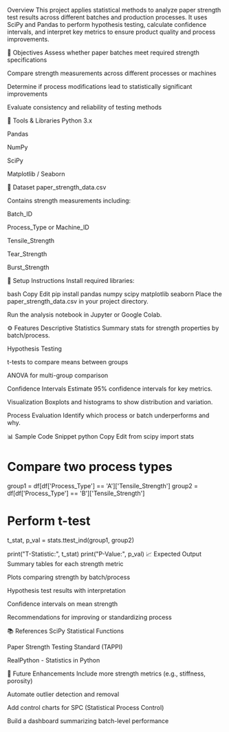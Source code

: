  Overview
This project applies statistical methods to analyze paper strength test results across different batches and production processes. It uses SciPy and Pandas to perform hypothesis testing, calculate confidence intervals, and interpret key metrics to ensure product quality and process improvements.

🎯 Objectives
Assess whether paper batches meet required strength specifications

Compare strength measurements across different processes or machines

Determine if process modifications lead to statistically significant improvements

Evaluate consistency and reliability of testing methods

🧰 Tools & Libraries
Python 3.x

Pandas

NumPy

SciPy

Matplotlib / Seaborn

📂 Dataset
paper_strength_data.csv

Contains strength measurements including:

Batch_ID

Process_Type or Machine_ID

Tensile_Strength

Tear_Strength

Burst_Strength

🔧 Setup Instructions
Install required libraries:

bash
Copy
Edit
pip install pandas numpy scipy matplotlib seaborn
Place the paper_strength_data.csv in your project directory.

Run the analysis notebook in Jupyter or Google Colab.

⚙️ Features
Descriptive Statistics
Summary stats for strength properties by batch/process.

Hypothesis Testing

t-tests to compare means between groups

ANOVA for multi-group comparison

Confidence Intervals
Estimate 95% confidence intervals for key metrics.

Visualization
Boxplots and histograms to show distribution and variation.

Process Evaluation
Identify which process or batch underperforms and why.

📊 Sample Code Snippet
python
Copy
Edit
from scipy import stats

# Compare two process types
group1 = df[df['Process_Type'] == 'A']['Tensile_Strength']
group2 = df[df['Process_Type'] == 'B']['Tensile_Strength']

# Perform t-test
t_stat, p_val = stats.ttest_ind(group1, group2)

print("T-Statistic:", t_stat)
print("P-Value:", p_val)
📈 Expected Output
Summary tables for each strength metric

Plots comparing strength by batch/process

Hypothesis test results with interpretation

Confidence intervals on mean strength

Recommendations for improving or standardizing process

📚 References
SciPy Statistical Functions

Paper Strength Testing Standard (TAPPI)

RealPython - Statistics in Python

🚀 Future Enhancements
Include more strength metrics (e.g., stiffness, porosity)

Automate outlier detection and removal

Add control charts for SPC (Statistical Process Control)

Build a dashboard summarizing batch-level performance

